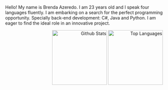 <p>Hello! My name is Brenda Azeredo. I am 23 years old and I speak four languages fluently. I am embarking on a search for the perfect programming opportunity. Specially back-end development: C#, Java and Python. I am eager to find the ideal role in an innovative project.</p>
<div align="right">
  <img src="https://github-readme-stats.vercel.app/api?username=brendafazeredo&theme=synthwave&show_icons=true&hide_border=true&count_private=true" alt="Github Stats" height="175">
  <img src="https://github-readme-stats.vercel.app/api/top-langs/?username=brendafazeredo&theme=synthwave&show_icons=true&hide_border=true&layout=compact" alt="Top Languages" height="175">
</div>
